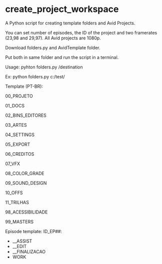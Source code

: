 # create_project_workspace
A Python script for creating template folders and Avid Projects.

You can set number of episodes, the ID of the project and two framerates (23,98 and 29,97).
All Avid projects are 1080p.

Download folders.py and AvidTemplate folder.

Put both in same folder and run the script in a terminal.

Usage: pyhton folders.py /destination

Ex:
python folders.py c:/test/

Template (PT-BR):

00_PROJETO

01_DOCS

02_BINS_EDITORES

03_ARTES

04_SETTINGS

05_EXPORT

06_CREDITOS

07_VFX

08_COLOR_GRADE

09_SOUND_DESIGN

10_OFFS

11_TRILHAS

98_ACESSIBILIDADE

99_MASTERS

Episode template:
ID_EP##:
  - __ASSIST
  - __EDIT
  - __FINALIZACAO
  - WORK


